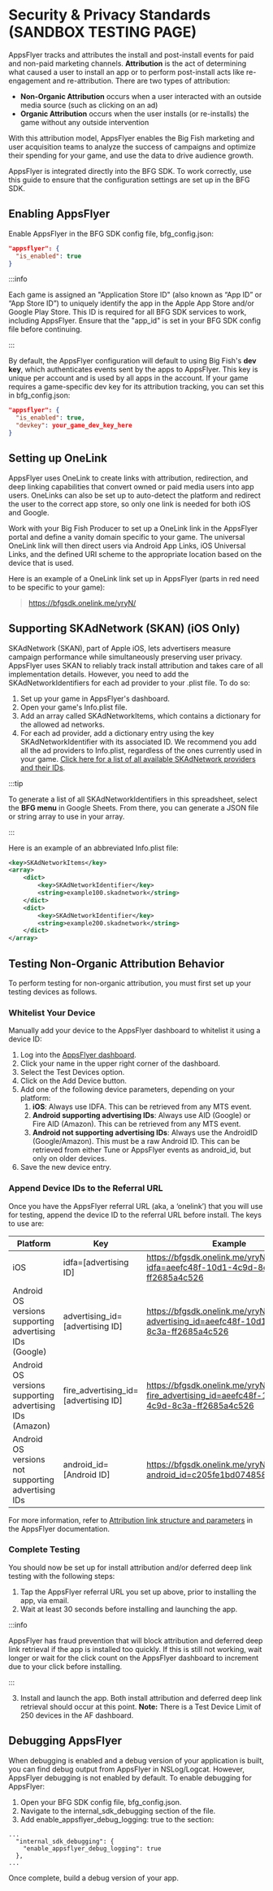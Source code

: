 # Security & Privacy Standards (SANDBOX TESTING PAGE)

AppsFlyer tracks and attributes the install and post-install events for paid and non-paid marketing channels. **Attribution** is the act of determining what caused a user to install an app or to perform post-install acts like re-engagement and re-attribution. There are two types of attribution: 

- **Non-Organic Attribution** occurs when a user interacted with an outside media source (such as clicking on an ad)
- **Organic Attribution** occurs when the user installs (or re-installs) the game without any outside intervention

With this attribution model, AppsFlyer enables the Big Fish marketing and user acquisition teams to analyze the success of campaigns and optimize their spending for your game, and use the data to drive audience growth. 

AppsFlyer is integrated directly into the BFG SDK. To work correctly, use this guide to ensure that the configuration settings are set up in the BFG SDK.

## Enabling AppsFlyer

Enable AppsFlyer in the BFG SDK config file, bfg_config.json:

```json
"appsflyer": {
  "is_enabled": true
}
```

:::info

Each game is assigned an "Application Store ID" (also known as “App ID” or “App Store ID”) to uniquely identify the app in the Apple App Store and/or Google Play Store. This ID is required for all BFG SDK services to work, including AppsFlyer. Ensure that the "app_id" is set in your BFG SDK config file before continuing.

:::

By default, the AppsFlyer configuration will default to using Big Fish's **dev key**, which authenticates events sent by the apps to AppsFlyer. This key is unique per account and is used by all apps in the account. If your game requires a game-specific dev key for its attribution tracking, you can set this in bfg_config.json:

```json
"appsflyer": {
  "is_enabled": true,
  "devkey": your_game_dev_key_here
}
```

## Setting up OneLink

AppsFlyer uses OneLink to create links with attribution, redirection, and deep linking capabilities that convert owned or paid media users into app users. OneLinks can also be set up to auto-detect the platform and redirect the user to the correct app store, so only one link is needed for both iOS and Google.

Work with your Big Fish Producer to set up a OneLink link in the AppsFlyer portal and define a vanity domain specific to your game. The universal OneLink link will then direct users via Android App Links, iOS Universal Links, and the defined URI scheme to the appropriate location based on the device that is used.

Here is an example of a OneLink link set up in AppsFlyer (parts in red need to be specific to your game):

> https://bfgsdk.onelink.me/yryN/

## Supporting SKAdNetwork (SKAN) (iOS Only)

SKAdNetwork (SKAN), part of Apple iOS, lets advertisers measure campaign performance while simultaneously preserving user privacy. AppsFlyer uses SKAN to reliably track install attribution and takes care of all implementation details. However, you need to add the SKAdNetworkIdentifiers for each ad provider to your .plist file. To do so:

1. Set up your game in AppsFlyer's dashboard. 
2. Open your game's Info.plist file.
3. Add an array called SKAdNetworkItems, which contains a dictionary for the allowed ad networks.
4. For each ad provider, add a dictionary entry using the key SKAdNetworkIdentifier with its associated ID. We recommend you add all the ad providers to Info.plist, regardless of the ones currently used in your game. [Click here for a list of all available SKAdNetwork providers and their IDs](https://docs.google.com/spreadsheets/d/12eFcFLjx7ngXTcykHBmZWPLJzex11WkHud1f1ZaBhrk/edit?usp=sharing).

:::tip 

To generate a list of all SKAdNetworkIdentifiers in this spreadsheet, select the **BFG menu** in Google Sheets. From there, you can generate a JSON file or string array to use in your array.

:::

Here is an example of an abbreviated Info.plist file:

```xml
<key>SKAdNetworkItems</key>
<array>
    <dict>
        <key>SKAdNetworkIdentifier</key>
        <string>example100.skadnetwork</string>
    </dict>
    <dict>   
        <key>SKAdNetworkIdentifier</key>
        <string>example200.skadnetwork</string>
    </dict>
</array>
```

## Testing Non-Organic Attribution Behavior

To perform testing for non-organic attribution, you must first set up your testing devices as follows.

### Whitelist Your Device

Manually add your device to the AppsFlyer dashboard to whitelist it using a device ID:

1. Log into the [AppsFlyer dashboard](https://hq1.appsflyer.com/auth/login).
2. Click your name in the upper right corner of the dashboard.
3. Select the Test Devices option.
4. Click on the Add Device button.
5. Add one of the following device parameters, depending on your platform:
    1. **iOS**: Always use IDFA. This can be retrieved from any MTS event.
    2. **Android supporting advertising IDs**: Always use AID (Google) or Fire AID (Amazon). This can be retrieved from any MTS event.
    3. **Android not supporting advertising IDs**: Always use the AndroidID (Google/Amazon). This must be a raw Android ID. This can be retrieved from either Tune or AppsFlyer events as android_id, but only on older devices.
6. Save the new device entry.

### Append Device IDs to the Referral URL 

Once you have the AppsFlyer referral URL (aka, a ‘onelink’) that you will use for testing, append the device ID to the referral URL before install. The keys to use are:

| **Platform**                                            | **Key**                              | **Example**                                                                                      |
|---------------------------------------------------------|--------------------------------------|--------------------------------------------------------------------------------------------------|
| iOS                                                     | idfa=[advertising ID]                | https://bfgsdk.onelink.me/yryN/4f196e66?idfa=aeefc48f-10d1-4c9d-8c3a-ff2685a4c526                |
| Android OS versions supporting advertising IDs (Google) | advertising_id=[advertising ID]      | https://bfgsdk.onelink.me/yryN/4f196e66?advertising_id=aeefc48f-10d1-4c9d-8c3a-ff2685a4c526      |
| Android OS versions supporting advertising IDs (Amazon) | fire_advertising_id=[advertising ID] | https://bfgsdk.onelink.me/yryN/4f196e66?fire_advertising_id=aeefc48f-10d1-4c9d-8c3a-ff2685a4c526 |
| Android OS versions not supporting advertising IDs      | android_id=[Android ID]              | https://bfgsdk.onelink.me/yryN/4f196e66?android_id=c205fe1bd074858b                              |

For more information, refer to [Attribution link structure and parameters](https://support.appsflyer.com/hc/en-us/articles/207447163-AppsFlyer-Tracking-Link-Structure-and-Parameters) in the AppsFlyer documentation.

### Complete Testing 

You should now be set up for install attribution and/or deferred deep link testing with the following steps:

1. Tap the AppsFlyer referral URL you set up above, prior to installing the app, via email.
2. Wait at least 30 seconds before installing and launching the app.

:::info

AppsFlyer has fraud prevention that will block attribution and deferred deep link retrieval if the app is installed too quickly. If this is still not working, wait longer or wait for the click count on the AppsFlyer dashboard to increment due to your click before installing.

:::

3. Install and launch the app. Both install attribution and deferred deep link retrieval should occur at this point. **Note:** There is a Test Device Limit of 250 devices in the AF dashboard.

## Debugging AppsFlyer

When debugging is enabled and a debug version of your application is built, you can find debug output from AppsFlyer in NSLog/Logcat. However, AppsFlyer debugging is not enabled by default. To enable debugging for AppsFlyer:

1. Open your BFG SDK config file, bfg_config.json.
2. Navigate to the internal_sdk_debugging section of the file.
3. Add enable_appsflyer_debug_logging: true to the section:

```
...
  "internal_sdk_debugging": {
    "enable_appsflyer_debug_logging": true
  },
...
```

Once complete, build a debug version of your app.








